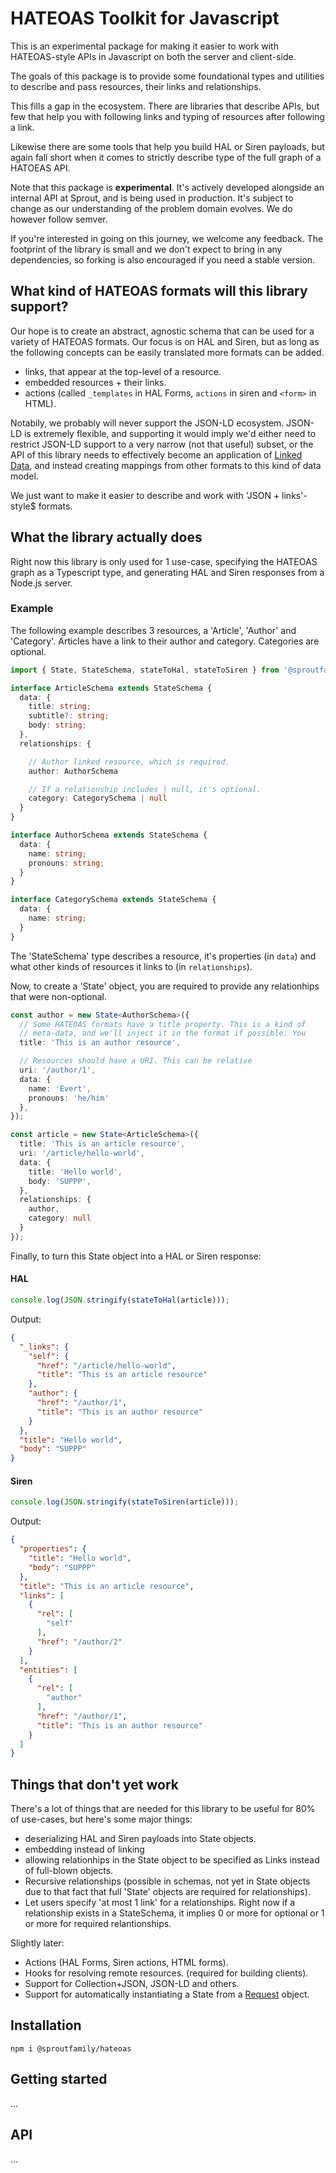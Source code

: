 HATEOAS Toolkit for Javascript
==============================

This is an experimental package for making it easier to work with HATEOAS-style
APIs in Javascript on both the server and client-side.

The goals of this package is to provide some foundational types and utilities
to describe and pass resources, their links and relationships.

This fills a gap in the ecosystem. There are libraries that describe APIs,
but few that help you with following links and typing of resources after
following a link.

Likewise there are some tools that help you build HAL or Siren payloads, but
again fall short when it comes to strictly describe type of the full graph
of a HATOEAS API.

Note that this package is **experimental**. It's actively developed alongside
an internal API at Sprout, and is being used in production. It's subject to
change as our understanding of the problem domain evolves. We do however follow
semver.

If you're interested in going on this journey, we welcome any feedback. The
footprint of the library is small and we don't expect to bring in any
dependencies, so forking is also encouraged if you need a stable version.

What kind of HATEOAS formats will this library support?
-------------------------------------------------------

Our hope is to create an abstract, agnostic schema that can be used for a
variety of HATEOAS formats. Our focus is on HAL and Siren, but as long as
the following concepts can be easily translated more formats can be added.

* links, that appear at the top-level of a resource.
* embedded resources + their links.
* actions (called `_templates` in HAL Forms, `actions` in siren and `<form>` in HTML).

Notabily, we probably will never support the JSON-LD ecosystem. JSON-LD
is extremely flexible, and supporting it would imply we'd either need to
restrict JSON-LD support to a very narrow (not that useful) subset, or
the API of this library needs to effectively become an application of
[Linked Data][1], and instead creating mappings from other formats to this
kind of data model.

We just want to make it easier to describe and work with 'JSON + links'-style$
formats. 

What the library actually does
-------------------------------

Right now this library is only used for 1 use-case, specifying the HATEOAS
graph as a Typescript type, and generating HAL and Siren responses from a Node.js
server.

### Example

The following example describes 3 resources, a 'Article', 'Author' and 'Category'.
Articles have a link to their author and category. Categories are optional.


```typescript
import { State, StateSchema, stateToHal, stateToSiren } from '@sproutfamily/hateoas';

interface ArticleSchema extends StateSchema {
  data: {
    title: string;
    subtitle?: string;
    body: string;
  },
  relationships: {

    // Author linked resource, which is required.
    author: AuthorSchema

    // If a relationship includes | null, it's optional.
    category: CategorySchema | null
  }
}

interface AuthorSchema extends StateSchema {
  data: {
    name: string;
    pronouns: string;
  }
}

interface CategorySchema extends StateSchema {
  data: {
    name: string;
  }
}
```

The 'StateSchema' type describes a resource, it's properties (in `data`) and
what other kinds of resources it links to (in `relationships`).

Now, to create a 'State' object, you are required to provide any relationhips
that were non-optional.

```typescript
const author = new State<AuthorSchema>({
  // Some HATEOAS formats have a title property. This is a kind of 
  // meta-data, and we'll inject it in the format if possible. You
  title: 'This is an author resource',

  // Resources should have a URI. This can be relative
  uri: '/author/1',
  data: {
    name: 'Evert',
    pronouns: 'he/him'
  },
});

const article = new State<ArticleSchema>({
  title: 'This is an article resource',
  uri: '/article/hello-world',
  data: {
    title: 'Hello world',
    body: 'SUPPP',
  },
  relationships: {
    author,
    category: null
  }
});


```

Finally, to turn this State object into a HAL or Siren response:

#### HAL

```typescript
console.log(JSON.stringify(stateToHal(article)));
```

Output:

```json
{
  "_links": {
    "self": {
      "href": "/article/hello-world",
      "title": "This is an article resource"
    },
    "author": {
      "href": "/author/1",
      "title": "This is an author resource"
    }
  },
  "title": "Hello world",
  "body": "SUPPP"
}
```

#### Siren 

```typescript
console.log(JSON.stringify(stateToSiren(article)));
```

Output:

```json
{
  "properties": {
    "title": "Hello world",
    "body": "SUPPP"
  },
  "title": "This is an article resource",
  "links": [
    {
      "rel": [
        "self"
      ],
      "href": "/author/2"
    }
  ],
  "entities": [
    {
      "rel": [
        "author"
      ],
      "href": "/author/1",
      "title": "This is an author resource"
    }
  ]
}
```


Things that don't yet work
--------------------------

There's a lot of things that are needed for this library to be useful for
80% of use-cases, but here's some major things:

* deserializing HAL and Siren payloads into State objects.
* embedding instead of linking
* allowing relationhips in the State object to be specified as Links instead of
  full-blown objects.
* Recursive relationships (possible in schemas, not yet in State objects due
  to that fact that full 'State' objects are required for relationships).
* Let users specify 'at most 1 link' for a relationships. Right now if a
  relationship exists in a StateSchema, it implies 0 or more for optional or
  1 or more for required relantionships.

Slightly later:

* Actions (HAL Forms, Siren actions, HTML forms).
* Hooks for resolving remote resources. (required for building clients).
* Support for Collection+JSON, JSON-LD and others.
* Support for automatically instantiating a State from a [Request][2] object.



Installation
------------

    npm i @sproutfamily/hateoas


Getting started
---------------

...

API
---

...

[1]: https://en.wikipedia.org/wiki/Linked_data
[2]: https://developer.mozilla.org/en-US/docs/Web/API/Request
